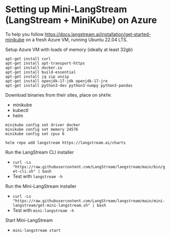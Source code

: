 # Setting up Mini-LangStream (LangStream + MiniKube) on Azure

To help you follow https://docs.langstream.ai/installation/get-started-minikube
on a fresh Azure VM, running Ubuntu 22.04 LTS.

Setup Azure VM with loads of memory (ideally at least 32gb)

```
apt-get install curl
apt-get install apt-transport-https
apt-get install docker.io
apt-get install build-essential
apt-get install jq zip unzip
apt-get install openjdk-17-jdk openjdk-17-jre
apt-get install python3-dev python3-numpy python3-pandas
```

Download binaries from their sites, place on `$PATH`:
 * minikube
 * kubectl
 * helm

```
minikube config set driver docker
minikube config set memory 24576
minikube config set cpus 6

helm repo add langstream https://langstream.ai/charts
```

Run the LangStream CLI installer
 * `curl -Ls "https://raw.githubusercontent.com/LangStream/langstream/main/bin/get-cli.sh" | bash`
 * Test with `langstream -h`

Run the Mini-LangStream installer
 * `curl -Ls "https://raw.githubusercontent.com/LangStream/langstream/main/mini-langstream/get-mini-langstream.sh" | bash`
 * Test with `mini-langstream -h`

Start Mini-LangStream
 * `mini-langstream start`
